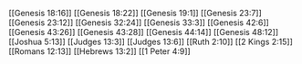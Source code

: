 [[Genesis 18:16]]
[[Genesis 18:22]]
[[Genesis 19:1]]
[[Genesis 23:7]]
[[Genesis 23:12]]
[[Genesis 32:24]]
[[Genesis 33:3]]
[[Genesis 42:6]]
[[Genesis 43:26]]
[[Genesis 43:28]]
[[Genesis 44:14]]
[[Genesis 48:12]]
[[Joshua 5:13]]
[[Judges 13:3]]
[[Judges 13:6]]
[[Ruth 2:10]]
[[2 Kings 2:15]]
[[Romans 12:13]]
[[Hebrews 13:2]]
[[1 Peter 4:9]]
